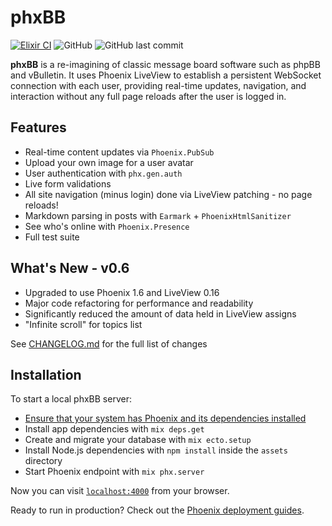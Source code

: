 # phxBB
[![Elixir CI](https://github.com/APB9785/phxBB/actions/workflows/elixir.yml/badge.svg)](https://github.com/APB9785/phxBB/actions/workflows/elixir.yml)
![GitHub](https://img.shields.io/github/license/APB9785/phxBB)
![GitHub last commit](https://img.shields.io/github/last-commit/APB9785/phxBB)

**phxBB** is a re-imagining of classic message board software such as phpBB and vBulletin.  It uses Phoenix LiveView to establish a persistent WebSocket connection with each user, providing real-time updates, navigation, and interaction without any full page reloads after the user is logged in.  

## Features

- Real-time content updates via `Phoenix.PubSub`
- Upload your own image for a user avatar
- User authentication with `phx.gen.auth`
- Live form validations
- All site navigation (minus login) done via LiveView patching - no page reloads!
- Markdown parsing in posts with `Earmark` + `PhoenixHtmlSanitizer`
- See who's online with `Phoenix.Presence`
- Full test suite

## What's New - v0.6

- Upgraded to use Phoenix 1.6 and LiveView 0.16
- Major code refactoring for performance and readability
- Significantly reduced the amount of data held in LiveView assigns
- "Infinite scroll" for topics list

See [CHANGELOG.md](https://github.com/APB9785/phxBB/blob/master/CHANGELOG.md) for the full list of changes

## Installation   

To start a local phxBB server:
  * [Ensure that your system has Phoenix and its dependencies installed](https://hexdocs.pm/phoenix/installation.html)
  * Install app dependencies with `mix deps.get`
  * Create and migrate your database with `mix ecto.setup`
  * Install Node.js dependencies with `npm install` inside the `assets` directory
  * Start Phoenix endpoint with `mix phx.server`

Now you can visit [`localhost:4000`](http://localhost:4000) from your browser.

Ready to run in production? Check out the [Phoenix deployment guides](https://hexdocs.pm/phoenix/deployment.html).
